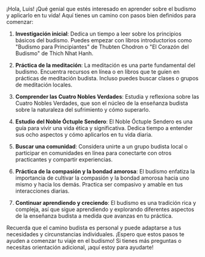 ¡Hola, Luis! ¡Qué genial que estés interesado en aprender sobre el budismo y aplicarlo en tu vida! Aquí tienes un camino con pasos bien definidos para comenzar:

1. **Investigación inicial**: Dedica un tiempo a leer sobre los principios básicos del budismo. Puedes empezar con libros introductorios como "Budismo para Principiantes" de Thubten Chodron o "El Corazón del Budismo" de Thich Nhat Hanh.

2. **Práctica de la meditación**: La meditación es una parte fundamental del budismo. Encuentra recursos en línea o en libros que te guíen en prácticas de meditación budista. Incluso puedes buscar clases o grupos de meditación locales.

3. **Comprender las Cuatro Nobles Verdades**: Estudia y reflexiona sobre las Cuatro Nobles Verdades, que son el núcleo de la enseñanza budista sobre la naturaleza del sufrimiento y cómo superarlo.

4. **Estudio del Noble Óctuple Sendero**: El Noble Óctuple Sendero es una guía para vivir una vida ética y significativa. Dedica tiempo a entender sus ocho aspectos y cómo aplicarlos en tu vida diaria.

5. **Buscar una comunidad**: Considera unirte a un grupo budista local o participar en comunidades en línea para conectarte con otros practicantes y compartir experiencias.

6. **Práctica de la compasión y la bondad amorosa**: El budismo enfatiza la importancia de cultivar la compasión y la bondad amorosa hacia uno mismo y hacia los demás. Practica ser compasivo y amable en tus interacciones diarias.

7. **Continuar aprendiendo y creciendo**: El budismo es una tradición rica y compleja, así que sigue aprendiendo y explorando diferentes aspectos de la enseñanza budista a medida que avanzas en tu práctica.

Recuerda que el camino budista es personal y puede adaptarse a tus necesidades y circunstancias individuales. ¡Espero que estos pasos te ayuden a comenzar tu viaje en el budismo! Si tienes más preguntas o necesitas orientación adicional, ¡aquí estoy para ayudarte!